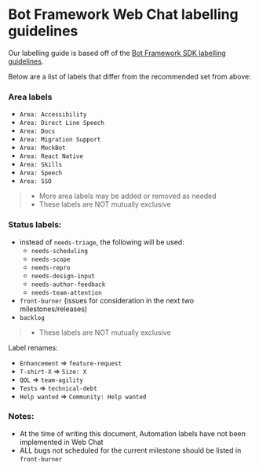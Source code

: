 # Bot Framework Web Chat labelling guidelines

Our labelling guide is based off of the [Bot Framework SDK labelling guidelines](https://github.com/microsoft/botframework-sdk/blob/main/docs/BF%20Labeling%20Guide.md).

Below are a list of labels that differ from the recommended set from above:

### Area labels

-  `Area: Accessibility`
-  `Area: Direct Line Speech`
-  `Area: Docs`
-  `Area: Migration Support`
-  `Area: MockBot`
-  `Area: React Native`
-  `Area: Skills`
-  `Area: Speech`
-  `Area: SSO`

> -  More area labels may be added or removed as needed
> -  These labels are NOT mutually exclusive

### Status labels:

-  instead of `needs-triage`, the following will be used:
   -  `needs-scheduling`
   -  `needs-scope`
   -  `needs-repro`
   -  `needs-design-input`
   -  `needs-author-feedback`
   -  `needs-team-attention`
-  `front-burner` (issues for consideration in the next two milestones/releases)
-  `backlog`

> -  These labels are NOT mutually exclusive

Label renames:

-  `Enhancement` ⇒ `feature-request`
-  `T-shirt-X` ⇒ `Size: X`
-  `QOL` ⇒ `team-agility`
-  `Tests` ⇒ `technical-debt`
-  `Help wanted` ⇒ `Community: Help wanted`

### Notes:

-  At the time of writing this document, Automation labels have not been implemented in Web Chat
-  ALL bugs not scheduled for the current milestone should be listed in `front-burner`
